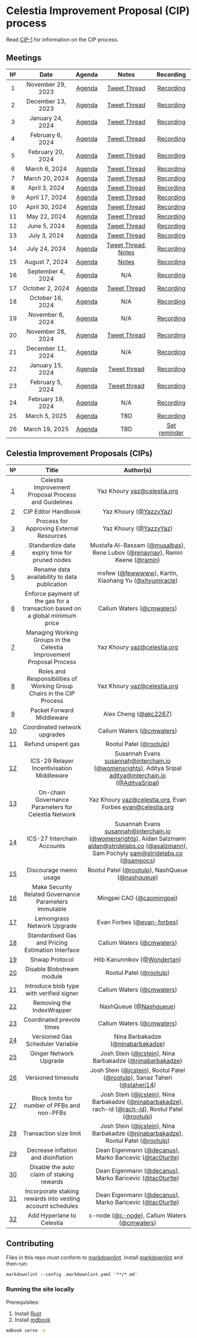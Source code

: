 # Celestia Improvement Proposal (CIP) process

Read [CIP-1](./cip-001.md) for information on the CIP process.

## Meetings

| №  |       Date        |                          Agenda                          |                                              Notes                                              |                            Recording                            |
|:--:|:-----------------:|:--------------------------------------------------------:|:-----------------------------------------------------------------------------------------------:|:---------------------------------------------------------------:|
| 1  | November 29, 2023 |  [Agenda](https://github.com/celestiaorg/CIPs/issues/8)  |               [Tweet Thread](https://x.com/JoshCStein/status/1729893879191621702)               |    [Recording](https://www.youtube.com/watch?v=EhWHHmPo_5Q)     |
| 2  | December 13, 2023 | [Agenda](https://github.com/celestiaorg/CIPs/issues/22)  |               [Tweet Thread](https://x.com/JoshCStein/status/1734967567075168697)               |    [Recording](https://www.youtube.com/watch?v=yYt600kvf4g)     |
| 3  | January 24, 2024  | [Agenda](https://github.com/celestiaorg/CIPs/issues/40)  |            [Tweet Thread](https://x.com/JoshCStein/status/1750187535911837848?s=20)             |    [Recording](https://www.youtube.com/watch?v=g_8e3h6iixM)     |
| 4  | February 6, 2024  | [Agenda](https://github.com/celestiaorg/CIPs/issues/61)  |            [Tweet Thread](https://x.com/JoshCStein/status/1754898166313337310?s=20)             |    [Recording](https://www.youtube.com/watch?v=izDnDHZEbxg)     |
| 5  | February 20, 2024 | [Agenda](https://github.com/celestiaorg/CIPs/issues/71)  |            [Tweet Thread](https://twitter.com/JoshCStein/status/1759972091724526084)            | [Recording](https://youtube.com/live/WFPEMAuGEM0?feature=share) |
| 6  |   March 6, 2024   | [Agenda](https://github.com/celestiaorg/CIPs/issues/87)  |            [Tweet Thread](https://twitter.com/JoshCStein/status/1765407703462031563)            |    [Recording](https://www.youtube.com/watch?v=DEAkzrhSwMA)     |
| 7  |  March 20, 2024   | [Agenda](https://github.com/celestiaorg/CIPs/issues/95)  |            [Tweet Thread](https://twitter.com/JoshCStein/status/1770480641290744157)            |    [Recording](https://www.youtube.com/watch?v=B2NyDWht7xU)     |
| 8  |   April 3, 2024   | [Agenda](https://github.com/celestiaorg/CIPs/issues/107) |            [Tweet Thread](https://twitter.com/JoshCStein/status/1775538935285862747)            |    [Recording](https://www.youtube.com/watch?v=vBrjSExfRO8)     |
| 9  |  April 17, 2024   | [Agenda](https://github.com/celestiaorg/CIPs/issues/127) |            [Tweet Thread](https://twitter.com/JoshCStein/status/1780612265667924032)            |    [Recording](https://www.youtube.com/watch?v=Qwir10r9o7k)     |
| 10 |  April 30, 2024   | [Agenda](https://github.com/celestiaorg/CIPs/issues/134) |               [Tweet Thread](https://x.com/JoshCStein/status/1785309248248828133)               |    [Recording](https://www.youtube.com/watch?v=zWQsvPqPkC8)     |
| 11 |   May 22, 2024    | [Agenda](https://github.com/celestiaorg/CIPs/issues/142) |               [Tweet Thread](https://x.com/JoshCStein/status/1793312125235999082)               |    [Recording](https://www.youtube.com/watch?v=g6PMMaMmpxg)     |
| 12 |   June 5, 2024    | [Agenda](https://github.com/celestiaorg/CIPs/issues/149) |               [Tweet Thread](https://x.com/JoshCStein/status/1798381092493504830)               |    [Recording](https://www.youtube.com/watch?v=kV5_ANNhixI)     |
| 13 |   July 3, 2024    | [Agenda](https://github.com/celestiaorg/CIPs/issues/155) |               [Tweet Thread](https://x.com/JoshCStein/status/1808531780506403102)               |            [Recording](https://youtu.be/WzPi49Ge2rA)            |
| 14 |   July 24, 2024   | [Agenda](https://github.com/celestiaorg/CIPs/issues/163) | [Tweet Thread](https://x.com/JoshCStein/status/1816142425011662993), [Notes](./notes/cdc-14.md) |    [Recording](https://www.youtube.com/watch?v=bwlpAy_KE9U)     |
| 15 |  August 7, 2024   | [Agenda](https://github.com/celestiaorg/CIPs/issues/185) |                                   [Notes](./notes/cdc-15.md)                                    |    [Recording](https://www.youtube.com/watch?v=7f1Jtggld34)     |
| 16 | September 4, 2024 | [Agenda](https://github.com/celestiaorg/CIPs/issues/194) |                                               N/A                                               |    [Recording](https://www.youtube.com/watch?v=zuJ6xoRvz-U)     |
| 17 |  October 2, 2024  | [Agenda](https://github.com/celestiaorg/CIPs/issues/201) |               [Tweet Thread](https://x.com/JoshCStein/status/1842229129199935757)               |            [Recording](https://youtu.be/J2Cep6gBN-o)            |
| 18 | October 16, 2024  | [Agenda](https://github.com/celestiaorg/CIPs/issues/214) |                                               N/A                                               |            [Recording](https://youtu.be/1aaPYxRVAtk)            |
| 19 | November 6, 2024  | [Agenda](https://github.com/celestiaorg/CIPs/issues/221) |                                               N/A                                               |            [Recording](https://youtu.be/txmttm6t4YI)            |
| 20 | November 28, 2024 | [Agenda](https://github.com/celestiaorg/CIPs/issues/235) |               [Tweet Thread](https://x.com/JoshCStein/status/1861837277896331454)               |            [Recording](https://youtu.be/vSYjnwSfE-U)            |
| 21 | December 11, 2024 | [Agenda](https://github.com/celestiaorg/CIPs/issues/239) |                                               N/A                                               |            [Recording](https://youtu.be/B-z01YJeDfw)            |
| 22 | January 15, 2024  | [Agenda](https://github.com/celestiaorg/CIPs/issues/242) |               [Tweet thread](https://x.com/JoshCStein/status/1880331831339622430)               |            [Recording](https://youtu.be/Ywos3C_W5jY)            |
| 23 | February 5, 2024  | [Agenda](https://github.com/celestiaorg/CIPs/issues/245) |               [Tweet thread](https://x.com/JoshCStein/status/1888046974173425813)               |            [Recording](https://youtu.be/LJXlhsW_XjI)            |
| 24 | February 19, 2024 | [Agenda](https://github.com/celestiaorg/CIPs/issues/250) |                                               N/A                                               |      [Recording](https://www.youtube.com/live/UVEgVq5zL7c)      |
| 25 |   March 5, 2025   | [Agenda](https://github.com/celestiaorg/CIPs/issues/254) |                                               TBD                                               |    [Recording](https://www.youtube.com/watch?v=7AcrENb3_EQ)     |
| 26 |  March 19, 2025   | [Agenda](https://github.com/celestiaorg/CIPs/issues/261) |                                               TBD                                               |          [Set reminder](https://youtu.be/02D-BuoCOxc)           |

## Celestia Improvement Proposals (CIPs)

|         №         |                                    Title                                     |                                                                                                                        Author(s)                                                                                                                        |
|:-----------------:|:----------------------------------------------------------------------------:|:-------------------------------------------------------------------------------------------------------------------------------------------------------------------------------------------------------------------------------------------------------:|
|  [1](./cip-001.md)  |             Celestia Improvement Proposal Process and Guidelines             |                                                                                                              Yaz Khoury <yaz@celestia.org>                                                                                                              |
|  [2](./cip-002.md)  |                             CIP Editor Handbook                              |                                                                                                  Yaz Khoury ([@YazzyYaz](https://github.com/YazzyYaz))                                                                                                  |
|  [3](./cip-003.md)  |                   Process for Approving External Resources                   |                                                                                                  Yaz Khoury ([@YazzyYaz](https://github.com/YazzyYaz))                                                                                                  |
|  [4](./cip-004.md)  |                Standardize data expiry time for pruned nodes                 |                                          Mustafa Al-Bassam ([@musalbas](https://github.com/musalbas)), Rene Lubov ([@renaynay](https://github.com/renaynay)), Ramin Keene ([@ramin](https://github.com/ramin))                                          |
|  [5](./cip-005.md)  |                 Rename data availability to data publication                 |                                                                  msfew ([@fewwwww](https://github.com/fewwwww)), Kartin, Xiaohang Yu ([@xhyumiracle](https://github.com/xhyumiracle))                                                                   |
|  [6](./cip-006.md)  | Enforce payment of the gas for a transaction based on a global minimum price |                                                                                                Callum Waters ([@cmwaters](https://github.com/cmwaters))                                                                                                 |
|  [7](./cip-007.md)  |     Managing Working Groups in the Celestia Improvement Proposal Process     |                                                                                                              Yaz Khoury <yaz@celestia.org>                                                                                                              |
|  [8](./cip-008.md)  |    Roles and Responsibilities of Working Group Chairs in the CIP Process     |                                                                                                              Yaz Khoury <yaz@celestia.org>                                                                                                              |
|  [9](./cip-009.md)  |                          Packet Forward Middleware                           |                                                                                                   Alex Cheng ([@akc2267](https://github.com/akc2267))                                                                                                   |
| [10](./cip-010.md) |                         Coordinated network upgrades                         |                                                                                                Callum Waters ([@cmwaters](https://github.com/cmwaters))                                                                                                 |
| [11](./cip-011.md) |                              Refund unspent gas                              |                                                                                                  Rootul Patel ([@rootulp](https://github.com/rootulp))                                                                                                  |
| [12](./cip-012.md) |                  ICS-29 Relayer Incentivisation Middleware                   |                                   Susannah Evans <susannah@interchain.io> ([@womensrights](https://github.com/womensrights)), Aditya Sripal <aditya@interchain.io> ([@AdityaSripal](https://github.com/AdityaSripal))                                   |
| [13](./cip-013.md) |             On-chain Governance Parameters for Celestia Network              |                                                                                             Yaz Khoury <yaz@celestia.org>,  Evan Forbes <evan@celestia.org>                                                                                             |
| [14](./cip-014.md) |                          ICS-27 Interchain Accounts                          | Susannah Evans <susannah@interchain.io> ([@womensrights](https://github.com/womensrights)), Aidan Salzmann <aidan@stridelabs.co> ([@asalzmann](https://github.com/asalzmann)), Sam Pochyly <sam@stridelabs.co> ([@sampocs](https://github.com/sampocs)) |
| [15](./cip-015.md) |                            Discourage memo usage                             |                                                                      Rootul Patel ([@rootulp](https://github.com/rootulp)), NashQueue ([@nashqueue](https://github.com/nashqueue))                                                                      |
| [16](./cip-016.md) |            Make Security Related Governance Parameters Immutable             |                                                                                               Mingpei CAO ([@caomingpei](https://github.com/caomingpei))                                                                                                |
| [17](./cip-017.md) |                          Lemongrass Network Upgrade                          |                                                                                              Evan Forbes ([@evan-forbes](https://github.com/evan-forbes))                                                                                               |
| [18](./cip-018.md) |              Standardised Gas and Pricing Estimation Interface               |                                                                                                Callum Waters ([@cmwaters](https://github.com/cmwaters))                                                                                                 |
| [19](./cip-019.md) |                                Shwap Protocol                                |                                                                                              Hlib Kanunnikov ([@Wondertan](https://github.com/Wondertan))                                                                                               |
| [20](./cip-020.md) |                          Disable Blobstream module                           |                                                                                                  Rootul Patel ([@rootulp](https://github.com/rootulp))                                                                                                  |
| [21](./cip-021.md) |                   Introduce blob type with verified signer                   |                                                                                                Callum Waters ([@cmwaters](https://github.com/cmwaters))                                                                                                 |
| [22](./cip-022.md) |                          Removing the IndexWrapper                           |                                                                                                 NashQueue ([@Nashqueue](https://github.com/Nashqueue))                                                                                                  |
| [23](./cip-023.md) |                          Coordinated prevote times                           |                                                                                                Callum Waters ([@cmwaters](https://github.com/cmwaters))                                                                                                 |
| [24](./cip-024.md) |                       Versioned Gas Scheduler Variable                       |                                                                                         Nina Barbakadze ([@ninabarbakadze](https://github.com/ninabarbakadze))                                                                                          |
| [25](./cip-025.md) |                            Ginger Network Upgrade                            |                                                               Josh Stein ([@jcstein](https://github.com/jcstein)), Nina Barbakadze ([@ninabarbakadze](https://github.com/ninabarbakadze))                                                               |
| [26](./cip-026.md) |                              Versioned timeouts                              |                                          Josh Stein ([@jcstein](https://github.com/jcstein)), Rootul Patel ([@rootulp](https://github.com/rootulp)), Sanaz Taheri ([@staheri14](https://github.com/staheri14))                                          |
| [27](./cip-027.md) |                 Block limits for number of PFBs and non-PFBs                 |          Josh Stein ([@jcstein](https://github.com/jcstein)), Nina Barbakadze ([@ninabarbakadze](https://github.com/ninabarbakadze)), rach-id ([@rach-id](https://github.com/rach-id)), Rootul Patel ([@rootulp](https://github.com/rootulp))           |
| [28](./cip-028.md) |                            Transaction size limit                            |                                   Josh Stein ([@jcstein](https://github.com/jcstein)), Nina Barbakadze ([@ninabarbakadze](https://github.com/ninabarbakadze)), Rootul Patel ([@rootulp](https://github.com/rootulp))                                    |
| [29](./cip-029.md) |                     Decrease inflation and disinflation                      |                                                                 Dean Eigenmann ([@decanus](https://github.com/decanus)), Marko Baricevic ([@tac0turtle](https://github.com/tac0turtle))                                                                 |
| [30](./cip-030.md) |                  Disable the auto claim of staking rewards                   |                                                                 Dean Eigenmann ([@decanus](https://github.com/decanus)), Marko Baricevic ([@tac0turtle](https://github.com/tac0turtle))                                                                 |
| [31](./cip-031.md) |          Incorporate staking rewards into vesting account schedules          |                                                                 Dean Eigenmann ([@decanus](https://github.com/decanus)), Marko Baricevic ([@tac0turtle](https://github.com/tac0turtle))                                                                 |
| [32](./cip-032.md) |                          Add Hyperlane to Celestia                           |                                                                         c-node ([@c-node](https://github.com/S1nus)), Callum Waters ([@cmwaters](https://github.com/cmwaters))                                                                          |

## Contributing

Files in this repo must conform to [markdownlint](https://github.com/DavidAnson/markdownlint). Install [markdownlint](https://github.com/DavidAnson/markdownlint) and then run:

```shell
markdownlint --config .markdownlint.yaml '**/*.md'
```

### Running the site locally

Prerequisites:

1. Install [Rust](https://www.rust-lang.org/tools/install)
1. Install [mdbook](https://rust-lang.github.io/mdBook/guide/installation.html)

```sh
mdbook serve -o
```
